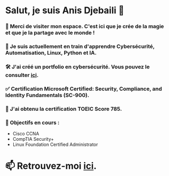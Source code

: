 # Salut, je suis **Anis Djebaili** 👋

### 👀 Merci de visiter mon espace. C'est ici que je crée de la magie et que je la partage avec le monde !

### 🌱 Je suis actuellement en train d'apprendre **Cybersécurité, Automatisation, Linux, Python et IA**.

### 🛠️ J'ai créé un portfolio en cybersécurité. Vous pouvez le consulter **[ici](lien_vers_votre_portfolio)**.

### ✅ Certification **Microsoft Certified: Security, Compliance, and Identity Fundamentals (SC-900)**.

### 💂 J'ai obtenu la certification **TOEIC Score 785**.

### 🎯 Objectifs en cours :
* Cisco CCNA
* CompTIA Security+
* Linux Foundation Certified Administrator
  

# 📫 Retrouvez-moi **[ici](lien_vers_votre_profil_professionnel)**.
